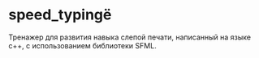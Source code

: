 # speed_typingё

Тренажер для развития навыка слепой печати, написанный на языке c++, с использованием библиотеки SFML. 
